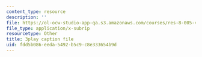 ```yaml
---
content_type: resource
description: ''
file: https://ol-ocw-studio-app-qa.s3.amazonaws.com/courses/res-8-005-vibrations-and-waves-problem-solving-fall-2012/fdd5b086eeda5492b5c9c8e333654b9d_YbFgNsM6r44.vtt
file_type: application/x-subrip
resourcetype: Other
title: 3play caption file
uid: fdd5b086-eeda-5492-b5c9-c8e333654b9d
---
```

